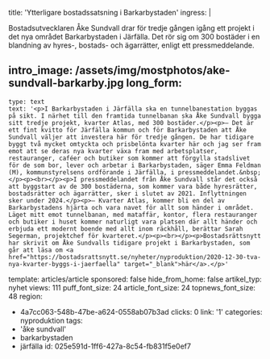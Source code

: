title: 'Ytterligare bostadssatsning i Barkarbystaden'
ingress: |
  <p>Bostadsutvecklaren Åke Sundvall drar för tredje gången igång ett projekt i det nya området Barkarbystaden i Järfälla. Det rör sig om 300 bostäder i en blandning av hyres-, bostads- och ägarrätter, enligt ett pressmeddelande.
  </p>
  
intro_image: /assets/img/mostphotos/ake-sundvall-barkarby.jpg
long_form:
  -
    type: text
    text: '<p>I Barkarbystaden i Järfälla ska en tunnelbanestation byggas på sikt. I närhet till den framtida tunnelbanan ska Åke Sundvall bygga sitt tredje projekt, kvarter Atlas, med 300 bostäder.</p><p>– Det är ett fint kvitto för Järfälla kommun och för Barkarbystaden att Åke Sundvall väljer att investera här för tredje gången. De har tidigare byggt två mycket omtyckta och prisbelönta kvarter här och jag ser fram emot att se deras nya kvarter växa fram med arbetsplatser, restauranger, caféer och butiker som kommer att förgylla stadslivet för de som bor, lever och arbetar i Barkarbystaden, säger Emma Feldman (M), kommunstyrelsens ordförande i Järfälla, i pressmeddelandet.&nbsp;</p><p><br></p><p>I pressmeddelandet från Åke Sundvall står det också att byggstart av de 300 bostäderna, som kommer vara både hyresrätter, bostadsrätter och ägarrätter, sker i slutet av 2021. Inflyttningen sker under 2024.</p><p>– Kvarter Atlas, kommer bli en del av Barkarbystadens hjärta och vara navet för allt som händer i området. Läget mitt emot tunnelbanan, med mataffär, kontor, flera restauranger och butiker i huset kommer naturligt vara platsen där allt händer och erbjuda ett modernt boende med allt inom räckhåll, berättar Sarah Segerman, projektchef för kvarteret.</p><p><br></p><p>Bostadsrättsnytt har skrivit om Åke Sundvalls tidigare projekt i Barkarbystaden, som går att läsa om <a href="https://bostadsrattsnytt.se/nyheter/nyproduktion/2020-12-30-tva-nya-kvarter-byggs-i-jaerfaella" target="_blank">här</a>.</p>'
template: articles/article
sponsored: false
hide_from_home: false
artikel_typ: nyhet
views: 111
puff_font_size: 24
article_font_size: 24
topnews_font_size: 48
region:
  - 4a7cc063-548b-47be-a624-0558ab07b3ad
clicks: 0
link: '1'
categories: nyproduktion
tags:
  - 'åke sundvall'
  - barkarbystaden
  - järfälla
id: 025e591d-1ff6-427a-8c54-fb831f5e0ef7
